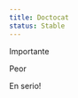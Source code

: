```yaml
---
title: Doctocat
status: Stable
---
```


<Note>Importante</Note>

<Note variant="warning">Peor</Note>

<Note variant="danger">En serio!</Note>